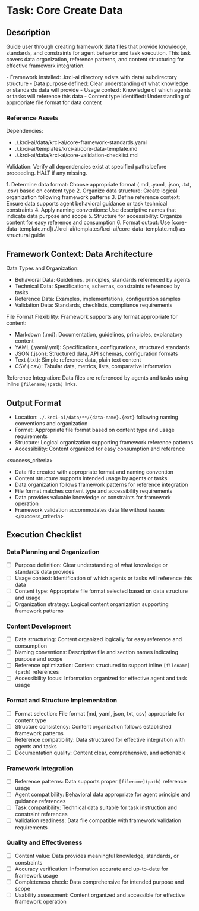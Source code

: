 # Task: Core Create Data

## Description

Guide user through creating framework data files that provide knowledge, standards, and constraints for agent behavior and task execution. This task covers data organization, reference patterns, and content structuring for effective framework integration.

<prerequisites>
- Framework installed: .krci-ai directory exists with data/ subdirectory structure
- Data purpose defined: Clear understanding of what knowledge or standards data will provide
- Usage context: Knowledge of which agents or tasks will reference this data
- Content type identified: Understanding of appropriate file format for data content
</prerequisites>

### Reference Assets

Dependencies:

- ./.krci-ai/data/krci-ai/core-framework-standards.yaml
- ./.krci-ai/templates/krci-ai/core-data-template.md
- ./.krci-ai/data/krci-ai/core-validation-checklist.md

Validation: Verify all dependencies exist at specified paths before proceeding. HALT if any missing.

<instructions>
1. Determine data format: Choose appropriate format (.md, .yaml, .json, .txt, .csv) based on content type
2. Organize data structure: Create logical organization following framework patterns
3. Define reference context: Ensure data supports agent behavioral guidance or task technical constraints
4. Apply naming conventions: Use descriptive names that indicate data purpose and scope
5. Structure for accessibility: Organize content for easy reference and consumption
6. Format output: Use [core-data-template.md](./.krci-ai/templates/krci-ai/core-data-template.md) as structural guide
</instructions>

## Framework Context: Data Architecture

Data Types and Organization:
- Behavioral Data: Guidelines, principles, standards referenced by agents
- Technical Data: Specifications, schemas, constraints referenced by tasks
- Reference Data: Examples, implementations, configuration samples
- Validation Data: Standards, checklists, compliance requirements

File Format Flexibility: Framework supports any format appropriate for content:
- Markdown (.md): Documentation, guidelines, principles, explanatory content
- YAML (.yaml/.yml): Specifications, configurations, structured standards
- JSON (.json): Structured data, API schemas, configuration formats
- Text (.txt): Simple reference data, plain text content
- CSV (.csv): Tabular data, metrics, lists, comparative information

Reference Integration: Data files are referenced by agents and tasks using inline `[filename](path)` links.

## Output Format

- Location: `./.krci-ai/data/**/{data-name}.{ext}` following naming conventions and organization
- Format: Appropriate file format based on content type and usage requirements
- Structure: Logical organization supporting framework reference patterns
- Accessibility: Content organized for easy consumption and reference

<success_criteria>
- Data file created with appropriate format and naming convention
- Content structure supports intended usage by agents or tasks
- Data organization follows framework patterns for reference integration
- File format matches content type and accessibility requirements
- Data provides valuable knowledge or constraints for framework operation
- Framework validation accommodates data file without issues
</success_criteria>

## Execution Checklist

### Data Planning and Organization

- [ ] Purpose definition: Clear understanding of what knowledge or standards data provides
- [ ] Usage context: Identification of which agents or tasks will reference this data
- [ ] Content type: Appropriate file format selected based on data structure and usage
- [ ] Organization strategy: Logical content organization supporting framework patterns

### Content Development

- [ ] Data structuring: Content organized logically for easy reference and consumption
- [ ] Naming conventions: Descriptive file and section names indicating purpose and scope
- [ ] Reference optimization: Content structured to support inline `[filename](path)` references
- [ ] Accessibility focus: Information organized for effective agent and task usage

### Format and Structure Implementation

- [ ] Format selection: File format (md, yaml, json, txt, csv) appropriate for content type
- [ ] Structure consistency: Content organization follows established framework patterns
- [ ] Reference compatibility: Data structured for effective integration with agents and tasks
- [ ] Documentation quality: Content clear, comprehensive, and actionable

### Framework Integration

- [ ] Reference patterns: Data supports proper `[filename](path)` reference usage
- [ ] Agent compatibility: Behavioral data appropriate for agent principle and guidance references
- [ ] Task compatibility: Technical data suitable for task instruction and constraint references
- [ ] Validation readiness: Data file compatible with framework validation requirements

### Quality and Effectiveness

- [ ] Content value: Data provides meaningful knowledge, standards, or constraints
- [ ] Accuracy verification: Information accurate and up-to-date for framework usage
- [ ] Completeness check: Data comprehensive for intended purpose and scope
- [ ] Usability assessment: Content organized and accessible for effective framework operation
